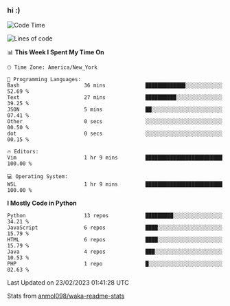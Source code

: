 ### hi :)

<!--START_SECTION:waka-->
![Code Time](http://img.shields.io/badge/Code%20Time-954%20hrs%2022%20mins-blue)

![Lines of code](https://img.shields.io/badge/From%20Hello%20World%20I%27ve%20Written-1.5%20million%20lines%20of%20code-blue)

📊 **This Week I Spent My Time On** 

```text
🕑︎ Time Zone: America/New_York

💬 Programming Languages: 
Bash                     36 mins             █████████████░░░░░░░░░░░░   52.69 % 
Text                     27 mins             ██████████░░░░░░░░░░░░░░░   39.25 % 
JSON                     5 mins              ██░░░░░░░░░░░░░░░░░░░░░░░   07.41 % 
Other                    0 secs              ░░░░░░░░░░░░░░░░░░░░░░░░░   00.50 % 
dot                      0 secs              ░░░░░░░░░░░░░░░░░░░░░░░░░   00.15 % 

🔥 Editors: 
Vim                      1 hr 9 mins         █████████████████████████   100.00 % 

💻 Operating System: 
WSL                      1 hr 9 mins         █████████████████████████   100.00 % 
```

**I Mostly Code in Python** 

```text
Python                   13 repos            █████████░░░░░░░░░░░░░░░░   34.21 % 
JavaScript               6 repos             ████░░░░░░░░░░░░░░░░░░░░░   15.79 % 
HTML                     6 repos             ████░░░░░░░░░░░░░░░░░░░░░   15.79 % 
Java                     4 repos             ███░░░░░░░░░░░░░░░░░░░░░░   10.53 % 
PHP                      1 repo              █░░░░░░░░░░░░░░░░░░░░░░░░   02.63 % 
```




 Last Updated on 23/02/2023 01:41:28 UTC
<!--END_SECTION:waka-->

Stats from [anmol098/waka-readme-stats](https://github.com/anmol098/waka-readme-stats)